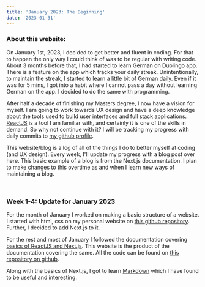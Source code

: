 ```yaml
---
title: 'January 2023: The Beginning'
date: '2023-01-31'
---
```


### About this website:

On January 1st, 2023, I decided to get better and fluent in coding. For that to happen the only way I could think of was to be regular with writing code. About 3 months before that, I had started to learn German on Duolingo app. There is a feature on the app which tracks your daily streak. Unintentionally, to maintain the streak, I started to learn a little bit of German daily. Even if it was for 5 mins, I got into a habit where I cannot pass a day without learning German on the app. I decided to do the same with programming. 

After half a decade of finishing my Masters degree, I now have a vision for myself. I am going to work towards UX design and have a deep knowledge about the tools used to build user interfaces and full stack applications. [ReactJS](https://beta.reactjs.org/) is a tool I am familiar with, and certainly it is one of the skills in demand. So why not continue with it? I will be tracking my progress with daily commits to [my github profile](https://github.com/akshaypatil26).

This website/blog is a log of all of the things I do to better myself at coding (and UX design). Every week, I'll update my progress with a blog post over here. This basic example of a blog is from the Next.js documentation. I plan to make changes to this overtime as and when I learn new ways of maintaining a blog.

&nbsp;

### Week 1-4: Update for January 2023

For the month of January I worked on making a basic structure of a website. I started with html, css on my personal website on [this github repository](https://github.com/akshaypatil26/akshaypatil26.github.io). Further, I decided to add Next.js to it.

For the rest and most of January I followed the documentation covering [basics of ReactJS and Next.js](https://nextjs.org/learn/foundations/about-nextjs). This website is the product of the documentation covering the same. All the code can be found on [this repository on github](https://github.com/akshaypatil26/nextjs-blog).

Along with the basics of Next.js, I got to learn [Markdown](https://daringfireball.net/projects/markdown/) which I have found to be useful and interesting.